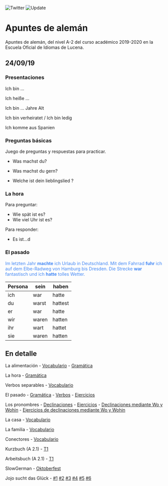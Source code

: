 ![Twitter](https://img.shields.io/twitter/follow/nicorl?color=green&label=nicorl&style=social)  ![Update](https://img.shields.io/date/1571247134?color=green&label=Letzte%20Aktualisierung&logo=update&logoColor=red&style=for-the-badge)


# Apuntes de alemán

Apuntes de alemán, del nivel A-2 del curso académico 2019-2020 en la Escuela Oficial de Idiomas de Lucena.

## 24/09/19

### Presentaciones

Ich bin ...

Ich heiße ...

Ich bin ... Jahre Alt

Ich bin verheiratet / Ich bin ledig

Ich komme aus Spanien

### Preguntas básicas

Juego de preguntas y respuestas para practicar.

* Was machst du?

* Was machst du gern?

* Welche ist dein lieblingslied ?

### La hora

Para preguntar:
* Wie spät ist es?
* Wie viel Uhr ist es?

Para responder:
* Es ist...d

### El pasado

<span style="color:#4287f5"> Im letzten Jahr <b>machte</b> ich Urlaub in Deutschland. Mit dem Fahrrad <b>fuhr</b> ich auf dem Elbe-Radweg von Hamburg bis Dresden. Die Strecke <b>war</b> fantastisch und ich <b>hatte</b> tolles Wetter. </span>

| Persona | sein | haben |
| ----- | ----- | ---- |
| ich | war | hatte |
| du | warst | hattest |
| er | war | hatte |
| wir | waren | hatten |
| ihr | wart | hattet |
| sie | waren | hatten |

## En detalle

La alimentación - [Vocabulario](./vocabulario/alimentacion.md) - [Gramática](./gramatica/alimentacion.md)

La hora - [Gramática](./gramatica/lahora.md)

Verbos separables - [Vocabulario](./vocabulario/treenbare-verben.md)

El pasado - [Gramática](./gramatica/pasado.md) - [Verbos](./vocabulario/verbos-pasado.md) - [Ejercicios](./ejercicios/pasado.md)

Los pronombres - [Declinaciones](./gramatica/declinaciones-pronombres.md) - [Ejercicios](./ejercicios/pronombres.md) - [Declinaciones mediante Wo y Wohin](./gramatica/wo-und-wohin.md) - [Ejercicios de declinaciones mediante Wo y Wohin](./ejercicios/describir-habitacion.md)

La casa - [Vocabulario](./vocabulario/casa.md)

La familia - [Vocabulario](./vocabulario/familia.md)

Conectores - [Vocabulario](./vocabulario/conectores.md)

Kurzbuch (A 2.1) - [T1](./Kurzbuch/T1-P12-Ej8.md)

Arbeitsbuch (A 2.1)  - [T1](./Arbeitsbuch/Tema-1.md)

SlowGerman - [Oktoberfest](./audios/SG-014-Oktoberfest.md)

Jojo sucht das Glück - [#1](./audios/DW-1-Jojo.md) [#2](./audios/DW-2-Jojo.md) [#3](./audios/DW-3-Jojo.md) [#4](./audios/DW-4-Jojo.md) [#5](./audios/DW-5-Jojo.md) [#6](./audios/DW-6-Jojo.md) 
